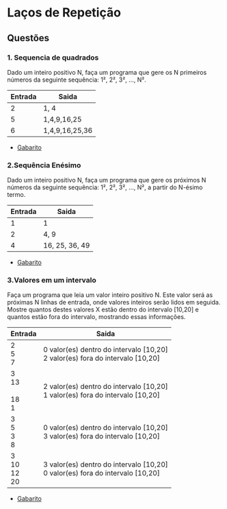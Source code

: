 # Laços de Repetição


## Questões

### 1. Sequencia de quadrados
Dado um inteiro positivo N, faça um programa que gere os N primeiros números da seguinte sequência: 1², 2², 3², …, N².

Entrada   | Saida
--------- | ------
2| 1, 4
5| 1,4,9,16,25
6|1,4,9,16,25,36


* [Gabarito](./qst01.lua)

### 2.Sequência Enésimo
Dado um inteiro positivo N, faça um programa que gere os próximos N números da seguinte sequência: 1², 2², 3², …, N², a partir do N-ésimo termo.

Entrada   | Saida
--------- | ------
1| 1
2| 4, 9
4| 16, 25, 36, 49


* [Gabarito](./qst02.lua)
### 3.Valores em um intervalo

Faça um programa que leia um valor inteiro positivo N. Este valor será as próximas N linhas de entrada, onde valores inteiros serão lidos em seguida.
Mostre quantos destes valores X estão dentro do intervalo [10,20] e quantos estão fora do intervalo, mostrando essas informações.

Entrada   | Saida
--------- | ------
2<br>5<br>7| 0 valor(es) dentro do intervalo [10,20]<br>2 valor(es) fora do intervalo [10,20]
3<br>13<br><br>18<br>1| 2 valor(es) dentro do intervalo [10,20]<br>1 valor(es) fora do intervalo [10,20]
3<br>5<br>3<br>8| 0 valor(es) dentro do intervalo [10,20]<br>3 valor(es) fora do intervalo [10,20]
3<br>10<br>12<br>20|3 valor(es) dentro do intervalo [10,20]<br>0 valor(es) fora do intervalo [10,20]



* [Gabarito](./qst02.lua)

